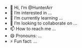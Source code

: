 - 👋 Hi, I’m @HunterArr
- 👀 I’m interested in ...
- 🌱 I’m currently learning ...
- 💞️ I’m looking to collaborate on ...
- 📫 How to reach me ...
- 😄 Pronouns: ...
- ⚡ Fun fact: ...

<!---
HunterArr/HunterArr is a ✨ special ✨ repository because its `README.md` (this file) appears on your GitHub profile.
You can click the Preview link to take a look at your changes.
--->
